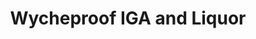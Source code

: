 ---
title: "Wycheproof IGA and Liquor"
url: /wycheproof/wycheproof-iga-and-liquor/
shop: supermarket
---